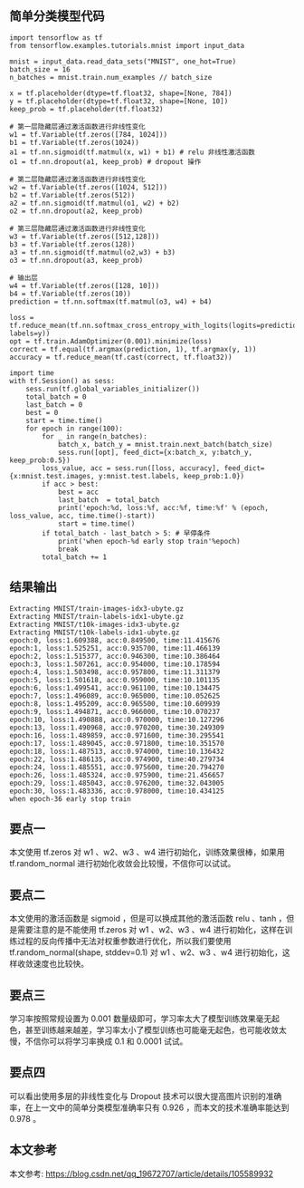 
## 简单分类模型代码

	import tensorflow as tf
	from tensorflow.examples.tutorials.mnist import input_data
	
	mnist = input_data.read_data_sets("MNIST", one_hot=True)
	batch_size = 16
	n_batches = mnist.train.num_examples // batch_size
	
	x = tf.placeholder(dtype=tf.float32, shape=[None, 784])
	y = tf.placeholder(dtype=tf.float32, shape=[None, 10])
	keep_prob = tf.placeholder(tf.float32)
	
	# 第一层隐藏层通过激活函数进行非线性变化
	w1 = tf.Variable(tf.zeros([784, 1024]))
	b1 = tf.Variable(tf.zeros(1024))
	a1 = tf.nn.sigmoid(tf.matmul(x, w1) + b1) # relu 非线性激活函数
	o1 = tf.nn.dropout(a1, keep_prob) # dropout 操作
	
	# 第二层隐藏层通过激活函数进行非线性变化
	w2 = tf.Variable(tf.zeros([1024, 512]))
	b2 = tf.Variable(tf.zeros(512))
	a2 = tf.nn.sigmoid(tf.matmul(o1, w2) + b2)
	o2 = tf.nn.dropout(a2, keep_prob)
	
	# 第三层隐藏层通过激活函数进行非线性变化
	w3 = tf.Variable(tf.zeros([512,128]))
	b3 = tf.Variable(tf.zeros(128))
	a3 = tf.nn.sigmoid(tf.matmul(o2,w3) + b3)
	o3 = tf.nn.dropout(a3, keep_prob)
	
	# 输出层
	w4 = tf.Variable(tf.zeros([128, 10]))
	b4 = tf.Variable(tf.zeros(10))
	prediction = tf.nn.softmax(tf.matmul(o3, w4) + b4)
	
	loss = tf.reduce_mean(tf.nn.softmax_cross_entropy_with_logits(logits=prediction, labels=y))
	opt = tf.train.AdamOptimizer(0.001).minimize(loss)
	correct = tf.equal(tf.argmax(prediction, 1), tf.argmax(y, 1)) 
	accuracy = tf.reduce_mean(tf.cast(correct, tf.float32))
	
	import time
	with tf.Session() as sess:
	    sess.run(tf.global_variables_initializer())
	    total_batch = 0
	    last_batch = 0
	    best = 0
	    start = time.time()
	    for epoch in range(100):
	        for _ in range(n_batches):
	            batch_x, batch_y = mnist.train.next_batch(batch_size)
	            sess.run([opt], feed_dict={x:batch_x, y:batch_y, keep_prob:0.5})
	        loss_value, acc = sess.run([loss, accuracy], feed_dict={x:mnist.test.images, y:mnist.test.labels, keep_prob:1.0})
	        if acc > best:
	            best = acc
	            last_batch  = total_batch
	            print('epoch:%d, loss:%f, acc:%f, time:%f' % (epoch, loss_value, acc, time.time()-start))
	            start = time.time()
	        if total_batch - last_batch > 5: # 早停条件
	            print('when epoch-%d early stop train'%epoch)
	            break
	        total_batch += 1
## 结果输出

	Extracting MNIST/train-images-idx3-ubyte.gz
	Extracting MNIST/train-labels-idx1-ubyte.gz
	Extracting MNIST/t10k-images-idx3-ubyte.gz
	Extracting MNIST/t10k-labels-idx1-ubyte.gz
	epoch:0, loss:1.609388, acc:0.849500, time:11.415676
	epoch:1, loss:1.525251, acc:0.935700, time:11.466139
	epoch:2, loss:1.515377, acc:0.946300, time:10.386464
	epoch:3, loss:1.507261, acc:0.954000, time:10.178594
	epoch:4, loss:1.503498, acc:0.957800, time:11.311379
	epoch:5, loss:1.501618, acc:0.959000, time:10.101135
	epoch:6, loss:1.499541, acc:0.961100, time:10.134475
	epoch:7, loss:1.496089, acc:0.965000, time:10.052625
	epoch:8, loss:1.495209, acc:0.965500, time:10.609939
	epoch:9, loss:1.494871, acc:0.966000, time:10.070237
	epoch:10, loss:1.490888, acc:0.970000, time:10.127296
	epoch:13, loss:1.490968, acc:0.970200, time:30.249309
	epoch:16, loss:1.489859, acc:0.971600, time:30.295541
	epoch:17, loss:1.489045, acc:0.971800, time:10.351570
	epoch:18, loss:1.487513, acc:0.974000, time:10.136432
	epoch:22, loss:1.486135, acc:0.974900, time:40.279734
	epoch:24, loss:1.485551, acc:0.975600, time:20.794270
	epoch:26, loss:1.485324, acc:0.975900, time:21.456657
	epoch:29, loss:1.485043, acc:0.976200, time:32.043005
	epoch:30, loss:1.483336, acc:0.978000, time:10.434125
	when epoch-36 early stop train

## 要点一

本文使用 tf.zeros 对 w1 、w2、w3 、w4 进行初始化，训练效果很棒，如果用 tf.random_normal 进行初始化收敛会比较慢，不信你可以试试。



## 要点二

本文使用的激活函数是 sigmoid ，但是可以换成其他的激活函数 relu 、tanh ，但是需要注意的是不能使用 tf.zeros 对  w1 、w2、w3 、w4 进行初始化，这样在训练过程的反向传播中无法对权重参数进行优化，所以我们要使用 tf.random_normal(shape, stddev=0.1) 对   w1 、w2、w3 、w4 进行初始化，这样收敛速度也比较快。

## 要点三

学习率按照常规设置为 0.001 数量级即可，学习率太大了模型训练效果毫无起色，甚至训练越来越差，学习率太小了模型训练也可能毫无起色，也可能收敛太慢，不信你可以将学习率换成 0.1 和 0.0001 试试。

## 要点四

可以看出使用多层的非线性变化与 Dropout 技术可以很大提高图片识别的准确率，在上一文中的简单分类模型准确率只有 0.926 ，而本文的技术准确率能达到 0.978 。

## 本文参考

本文参考: https://blog.csdn.net/qq_19672707/article/details/105589932


